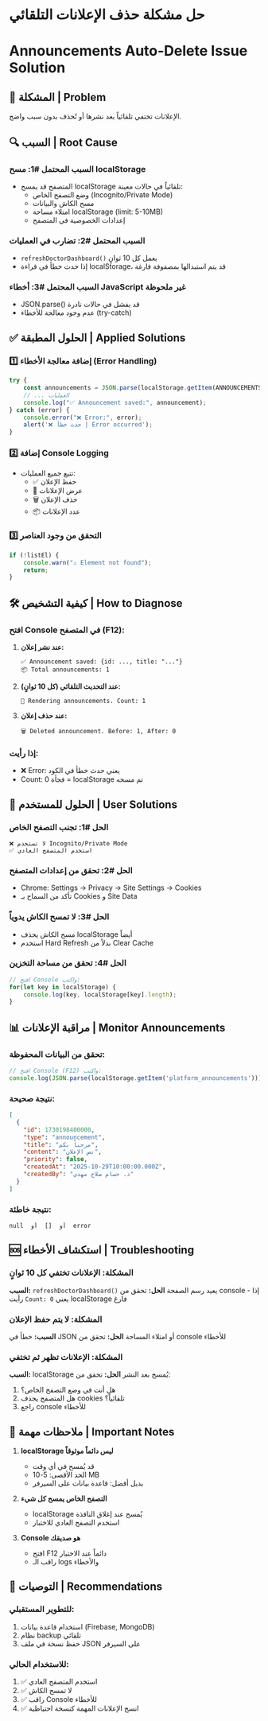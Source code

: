 # حل مشكلة حذف الإعلانات التلقائي
# Announcements Auto-Delete Issue Solution

## 🔴 المشكلة | Problem

الإعلانات تختفي تلقائياً بعد نشرها أو تُحذف بدون سبب واضح.

## 🔍 السبب | Root Cause

### السبب المحتمل #1: مسح localStorage
- المتصفح قد يمسح localStorage تلقائياً في حالات معينة:
  - وضع التصفح الخاص (Incognito/Private Mode)
  - مسح الكاش والبيانات
  - امتلاء مساحة localStorage (limit: 5-10MB)
  - إعدادات الخصوصية في المتصفح

### السبب المحتمل #2: تضارب في العمليات
- `refreshDoctorDashboard()` يعمل كل 10 ثوانٍ
- إذا حدث خطأ في قراءة localStorage، قد يتم استبدالها بمصفوفة فارغة

### السبب المحتمل #3: أخطاء JavaScript غير ملحوظة
- JSON.parse() قد يفشل في حالات نادرة
- عدم وجود معالجة للأخطاء (try-catch)

## ✅ الحلول المطبقة | Applied Solutions

### 1️⃣ إضافة معالجة الأخطاء (Error Handling)
```javascript
try {
    const announcements = JSON.parse(localStorage.getItem(ANNOUNCEMENTS_KEY) || "[]");
    // ... العمليات
    console.log("✅ Announcement saved:", announcement);
} catch (error) {
    console.error("❌ Error:", error);
    alert('❌ حدث خطأ | Error occurred');
}
```

### 2️⃣ إضافة Console Logging
- تتبع جميع العمليات:
  - ✅ حفظ الإعلان
  - 🔄 عرض الإعلانات
  - 🗑️ حذف الإعلان
  - 📦 عدد الإعلانات

### 3️⃣ التحقق من وجود العناصر
```javascript
if (!listEl) {
    console.warn("⚠️ Element not found");
    return;
}
```

## 🛠️ كيفية التشخيص | How to Diagnose

### افتح Console في المتصفح (F12):

1. **عند نشر إعلان:**
   ```
   ✅ Announcement saved: {id: ..., title: "..."}
   📦 Total announcements: 1
   ```

2. **عند التحديث التلقائي (كل 10 ثوانٍ):**
   ```
   🔄 Rendering announcements. Count: 1
   ```

3. **عند حذف إعلان:**
   ```
   🗑️ Deleted announcement. Before: 1, After: 0
   ```

### إذا رأيت:
- ❌ Error: يعني حدث خطأ في الكود
- Count: 0 فجأة = localStorage تم مسحه

## 🔧 الحلول للمستخدم | User Solutions

### الحل #1: تجنب التصفح الخاص
```
❌ لا تستخدم Incognito/Private Mode
✅ استخدم المتصفح العادي
```

### الحل #2: تحقق من إعدادات المتصفح
- Chrome: Settings → Privacy → Site Settings → Cookies
- تأكد من السماح بـ Cookies و Site Data

### الحل #3: لا تمسح الكاش يدوياً
- مسح الكاش يحذف localStorage أيضاً
- استخدم Hard Refresh بدلاً من Clear Cache

### الحل #4: تحقق من مساحة التخزين
```javascript
// افتح Console واكتب:
for(let key in localStorage) {
    console.log(key, localStorage[key].length);
}
```

## 📊 مراقبة الإعلانات | Monitor Announcements

### تحقق من البيانات المحفوظة:
```javascript
// افتح Console (F12) واكتب:
console.log(JSON.parse(localStorage.getItem('platform_announcements')));
```

### نتيجة صحيحة:
```json
[
  {
    "id": 1730198400000,
    "type": "announcement",
    "title": "مرحباً بكم",
    "content": "نص الإعلان",
    "priority": false,
    "createdAt": "2025-10-29T10:00:00.000Z",
    "createdBy": "د. حسام صلاح مهدي"
  }
]
```

### نتيجة خاطئة:
```
null  أو  []  أو  error
```

## 🆘 استكشاف الأخطاء | Troubleshooting

### المشكلة: الإعلانات تختفي كل 10 ثوانٍ
**السبب:** `refreshDoctorDashboard()` يعيد رسم الصفحة
**الحل:** تحقق من console - إذا رأيت `Count: 0` يعني localStorage فارغ

### المشكلة: لا يتم حفظ الإعلان
**السبب:** خطأ في JSON أو امتلاء المساحة
**الحل:** تحقق من console للأخطاء

### المشكلة: الإعلانات تظهر ثم تختفي
**السبب:** localStorage يُمسح بعد النشر
**الحل:** تحقق من:
1. هل أنت في وضع التصفح الخاص؟
2. هل المتصفح يحذف cookies تلقائياً؟
3. راجع console للأخطاء

## 📝 ملاحظات مهمة | Important Notes

1. **localStorage ليس دائماً موثوقاً**
   - قد يُمسح في أي وقت
   - الحد الأقصى: 5-10 MB
   - بديل أفضل: قاعدة بيانات على السيرفر

2. **التصفح الخاص يمسح كل شيء**
   - localStorage يُمسح عند إغلاق النافذة
   - استخدم التصفح العادي للاختبار

3. **Console هو صديقك**
   - افتح F12 دائماً عند الاختبار
   - راقب الـ logs والأخطاء

## 🎯 التوصيات | Recommendations

### للتطوير المستقبلي:
1. استخدام قاعدة بيانات (Firebase, MongoDB)
2. نظام backup تلقائي
3. حفظ نسخة في ملف JSON على السيرفر

### للاستخدام الحالي:
1. ✅ استخدم المتصفح العادي
2. ✅ لا تمسح الكاش
3. ✅ راقب Console للأخطاء
4. ✅ انسخ الإعلانات المهمة كنسخة احتياطية
